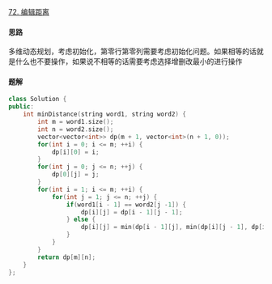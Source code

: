 [72. 编辑距离](https://leetcode.cn/problems/edit-distance)

#### 思路

多维动态规划，考虑初始化，第零行第零列需要考虑初始化问题。如果相等的话就是什么也不要操作，如果说不相等的话需要考虑选择增删改最小的进行操作

#### 题解

```c++
class Solution {
public:
    int minDistance(string word1, string word2) {
        int m = word1.size();
        int n = word2.size();
        vector<vector<int>> dp(m + 1, vector<int>(n + 1, 0));
        for(int i = 0; i <= m; ++i) {
            dp[i][0] = i;
        }
        for(int j = 0; j <= n; ++j) {
            dp[0][j] = j;
        }
        for(int i = 1; i <= m; ++i) {
            for(int j = 1; j <= n; ++j) {
                if(word1[i - 1] == word2[j -1]) {
                    dp[i][j] = dp[i - 1][j - 1];
                } else {
                    dp[i][j] = min(dp[i - 1][j], min(dp[i][j - 1], dp[i - 1][j - 1])) + 1;
                }
            }
        }
        return dp[m][n];
    }
};
```

